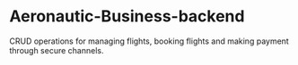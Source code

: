 # Aeronautic-Business-backend
CRUD operations for managing flights, booking flights and making payment through secure channels.

